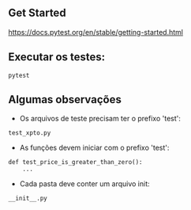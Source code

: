 ## Get Started

<https://docs.pytest.org/en/stable/getting-started.html>


## Executar os testes:
```
pytest
```


## Algumas observações

- Os arquivos de teste precisam ter o prefixo 'test':
```
test_xpto.py
```

- As funções devem iniciar com o prefixo 'test':
```
def test_price_is_greater_than_zero():
    ...
```

- Cada pasta deve conter um arquivo init: 
```
__init__.py
```